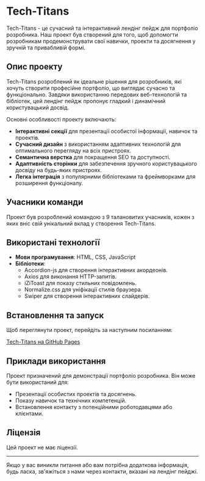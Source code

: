 # Tech-Titans

Tech-Titans - це сучасний та інтерактивний лендінг пейдж для портфоліо
розробника. Наш проект був створений для того, щоб допомогти розробникам
продемонструвати свої навички, проекти та досягнення у зручній та привабливій
формі.

## Опис проекту

Tech-Titans розроблений як ідеальне рішення для розробників, які хочуть створити
професійне портфоліо, що виглядає сучасно та функціонально. Завдяки використанню
передових веб-технологій та бібліотек, цей лендінг пейдж пропонує гладкий і
динамічний користувацький досвід.

Основні особливості проекту включають:

- **Інтерактивні секції** для презентації особистої інформації, навичок та
  проектів.
- **Сучасний дизайн** з використанням адаптивних технологій для оптимального
  перегляду на всіх пристроях.
- **Семантична верстка** для покращення SEO та доступності.
- **Адаптивність сторінки** для забезпечення зручного користувацького досвіду на
  будь-яких пристроях.
- **Легка інтеграція** з популярними бібліотеками та фреймворками для розширення
  функціоналу.

## Учасники команди

Проект був розроблений командою з 9 талановитих учасників, кожен з яких вніс
свій унікальний вклад у створення Tech-Titans.

## Використані технології

- **Мови програмування**: HTML, CSS, JavaScript
- **Бібліотеки**:
  - Accordion-js для створення інтерактивних акордеонів.
  - Axios для виконання HTTP-запитів.
  - iZiToast для показу стильних повідомлень.
  - Normalize.css для уніфікації стилів браузера.
  - Swiper для створення інтерактивних слайдерів.

## Встановлення та запуск

Щоб переглянути проект, перейдіть за наступним посиланням:

[Tech-Titans на GitHub Pages](https://fovardell.github.io/tech-titans/)

## Приклади використання

Проект призначений для демонстрації портфоліо розробника. Він може бути
використаний для:

- Презентації особистих проектів та досягнень.
- Показу навичок та технічних компетенцій.
- Встановлення контакту з потенційними роботодавцями або клієнтами.

## Ліцензія

Цей проект не має ліцензії.

---

Якщо у вас виникли питання або вам потрібна додаткова інформація, будь ласка,
зв'яжіться з нами через контакти, вказані на лендінг пейджі.
